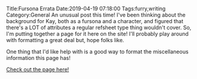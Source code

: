 Title:Fursona Errata
Date:2019-04-19 07:18:00
Tags:furry,writing
Category:General
An unusual post this time! I've been thinking about the background for Kay, both as a fursona and a character, and figured that there's a LOT of attributes a regular refsheet type thing wouldn't cover. So, I'm putting together a page for it here on the site! I'll probably play around with formatting a great deal but, hope folks like. 

One thing that I'd like help with is a good way to format the miscellaneous information this page has!

[Check out the page here!](/sundry.html)
